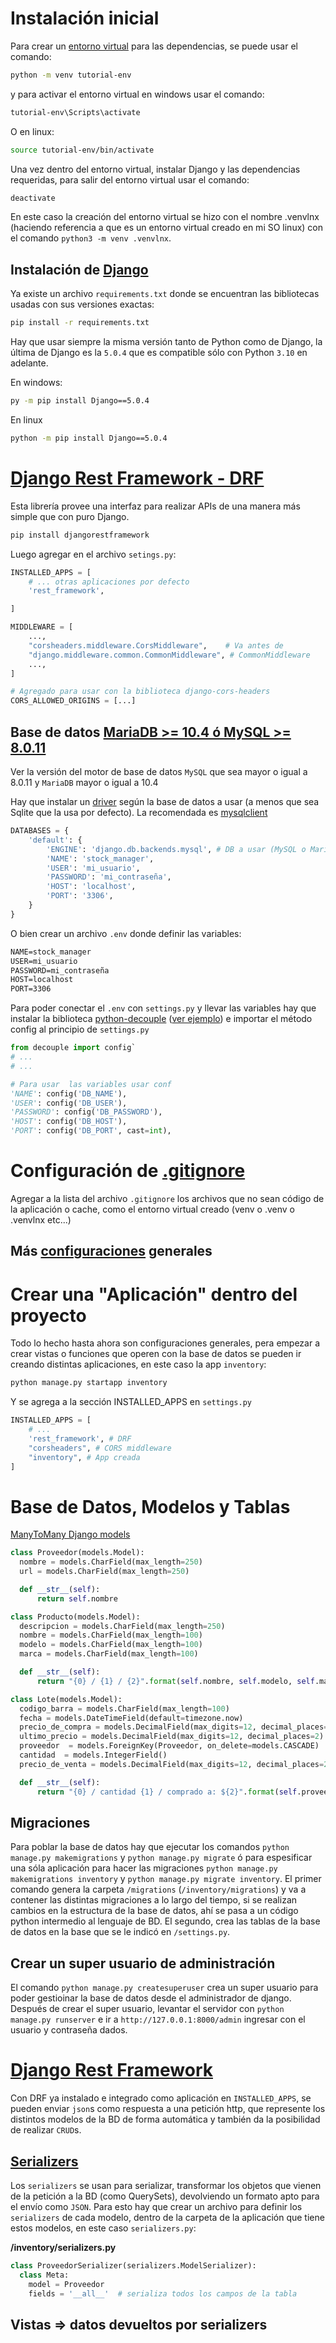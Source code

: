 # Instalación inicial

Para crear un [entorno virtual](https://docs.python.org/es/3/tutorial/venv.html) para las dependencias, se puede usar el comando:

```sh
python -m venv tutorial-env
```

y para activar el entorno virtual en windows usar el comando:

```sh
tutorial-env\Scripts\activate
```

O en linux:

```sh
source tutorial-env/bin/activate
```

Una vez dentro del entorno virtual, instalar Django y las dependencias requeridas, para salir del entorno virtual usar el comando:

```sh
deactivate
```

En este caso la creación del entorno virtual se hizo con el nombre .venvlnx (haciendo referencia a que es un entorno virtual creado en mi SO linux) con el comando `python3 -m venv .venvlnx`.

## Instalación de [Django](https://www.djangoproject.com/download/)

Ya existe un archivo `requirements.txt` donde se encuentran las bibliotecas usadas con sus versiones exactas:

```sh
pip install -r requirements.txt
```

Hay que usar siempre la misma versión tanto de Python como de Django, la última de Django es la `5.0.4` que es compatible sólo con Python `3.10` en adelante.

En windows:

```sh
py -m pip install Django==5.0.4
```

En linux

```sh
python -m pip install Django==5.0.4
```

# [Django Rest Framework - DRF](https://www.django-rest-framework.org/#installation)

Esta librería provee una interfaz para realizar APIs de una manera más simple que con puro Django.

```sh
pip install djangorestframework
```

Luego agregar en el archivo `setings.py`:

```py
INSTALLED_APPS = [
    # ... otras aplicaciones por defecto
    'rest_framework',

]
```

```py
MIDDLEWARE = [
    ...,
    "corsheaders.middleware.CorsMiddleware",    # Va antes de
    "django.middleware.common.CommonMiddleware", # CommonMiddleware
    ...,
]
```

```py
# Agregado para usar con la biblioteca django-cors-headers
CORS_ALLOWED_ORIGINS = [...]
```

## Base de datos [MariaDB >= 10.4 ó MySQL >= 8.0.11](https://docs.djangoproject.com/en/5.0/ref/databases/#mysql-notes)

Ver la versión del motor de base de datos `MySQL` que sea mayor o igual a 8.0.11 y `MariaDB` mayor o igual a 10.4

Hay que instalar un [driver](https://docs.djangoproject.com/en/5.0/topics/install/#get-your-database-running) según la base de datos a usar (a menos que sea Sqlite que la usa por defecto). La recomendada es [mysqlclient](https://pypi.org/project/mysqlclient/)

```py
DATABASES = {
    'default': {
        'ENGINE': 'django.db.backends.mysql', # DB a usar (MySQL o MariaDB)
        'NAME': 'stock_manager',
        'USER': 'mi_usuario',
        'PASSWORD': 'mi_contraseña',
        'HOST': 'localhost',
        'PORT': '3306',
    }
}
```

O bien crear un archivo `.env` donde definir las variables:

```txt
NAME=stock_manager
USER=mi_usuario
PASSWORD=mi_contraseña
HOST=localhost
PORT=3306
```

Para poder conectar el `.env` con `settings.py` y llevar las variables hay que instalar la biblioteca [python-decouple](https://pypi.org/project/python-decouple/) ([ver ejemplo](https://diegoamorin.com/variables-de-entorno-django/)) e importar el método config al principio de `settings.py`

```py
from decouple import config`
# ...
# ...

# Para usar  las variables usar conf
'NAME': config('DB_NAME'),
'USER': config('DB_USER'),
'PASSWORD': config('DB_PASSWORD'),
'HOST': config('DB_HOST'),
'PORT': config('DB_PORT', cast=int),

```

# Configuración de [.gitignore](https://djangowaves.com/tips-tricks/gitignore-for-a-django-project/)

Agregar a la lista del archivo `.gitignore` los archivos que no sean código de la aplicación o cache, como el entorno virtual creado (venv o .venv o .venvlnx etc...)

## Más [configuraciones](https://dev.to/iamjonathanpumares/configura-tu-entorno-de-desarrollo-de-manera-profesional-con-python-y-django-335g) generales

# Crear una "Aplicación" dentro del proyecto

Todo lo hecho hasta ahora son configuraciones generales, pera empezar a crear vistas o funciones que operen con la base de datos se pueden ir creando distintas aplicaciones, en este caso la app `inventory`:

```sh
python manage.py startapp inventory
```

Y se agrega a la sección INSTALLED_APPS en `settings.py`

```py
INSTALLED_APPS = [
    # ...
    'rest_framework', # DRF
    "corsheaders", # CORS middleware
    "inventory", # App creada
]
```

# Base de Datos, Modelos y Tablas

[ManyToMany Django models](https://docs.djangoproject.com/en/5.0/topics/db/examples/many_to_many/)

```py
class Proveedor(models.Model):
  nombre = models.CharField(max_length=250)
  url = models.CharField(max_length=250)

  def __str__(self):
      return self.nombre

class Producto(models.Model):
  descripcion = models.CharField(max_length=250)
  nombre = models.CharField(max_length=100)
  modelo = models.CharField(max_length=100)
  marca = models.CharField(max_length=100)

  def __str__(self):
      return "{0} / {1} / {2}".format(self.nombre, self.modelo, self.marca)

class Lote(models.Model):
  codigo_barra = models.CharField(max_length=100)
  fecha = models.DateTimeField(default=timezone.now)
  precio_de_compra = models.DecimalField(max_digits=12, decimal_places=2)
  ultimo_precio = models.DecimalField(max_digits=12, decimal_places=2)
  proveedor  = models.ForeignKey(Proveedor, on_delete=models.CASCADE)
  cantidad  = models.IntegerField()
  precio_de_venta = models.DecimalField(max_digits=12, decimal_places=2)

  def __str__(self):
      return "{0} / cantidad {1} / comprado a: ${2}".format(self.proveedor, self.cantidad, self.precio_de_compra)

```

## Migraciones

Para poblar la base de datos hay que ejecutar los comandos `python manage.py makemigrations` y `python manage.py migrate` ó para espesificar una sóla aplicación para hacer las migraciones `python manage.py makemigrations inventory` y `python manage.py migrate inventory`.
El primer comando genera la carpeta `/migrations` (`/inventory/migrations`) y va a contener las distintas migraciones a lo largo del tiempo, si se realizan cambios en la estructura de la base de datos, ahí se pasa a un código python intermedio al lenguaje de BD. El segundo, crea las tablas de la base de datos en la base que se le indicó en `/settings.py`.

## Crear un super usuario de administración

El comando `python manage.py createsuperuser` crea un super usuario para poder gestioinar la base de datos desde el administrador de django. Después de crear el super usuario, levantar el servidor con `python manage.py runserver` e ir a `http://127.0.0.1:8000/admin` ingresar con el usuario y contraseña dados.

# [Django Rest Framework](https://www.django-rest-framework.org/tutorial/quickstart/)

Con DRF ya instalado e integrado como aplicación en `INSTALLED_APPS`, se pueden enviar `json`s como respuesta a una petición http, que represente los distintos modelos de la BD de forma automática y también da la posibilidad de realizar `CRUD`s.

## [Serializers](https://www.django-rest-framework.org/api-guide/serializers/#serializers)

Los `serializers` se usan para serializar, transformar los objetos que vienen de la petición a la BD (como QuerySets), devolviendo un formato apto para el envío como `JSON`.
Para esto hay que crear un archivo para definir los `serializers` de cada modelo, dentro de la carpeta de la aplicación que tiene estos modelos, en este caso `serializers.py`:

**/inventory/serializers.py**

```py
class ProveedorSerializer(serializers.ModelSerializer):
  class Meta:
    model = Proveedor
    fields = '__all__'  # serializa todos los campos de la tabla
```

## Vistas => datos devueltos por serializers


